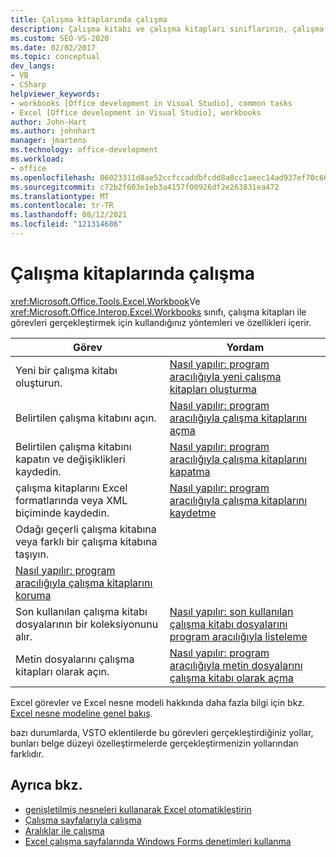 ```yaml
---
title: Çalışma kitaplarında çalışma
description: Çalışma kitabı ve çalışma kitapları sınıflarının, çalışma kitapları ile görevleri gerçekleştirmek için kullandığınız yöntemleri ve özellikleri içerdiğini öğrenin.
ms.custom: SEO-VS-2020
ms.date: 02/02/2017
ms.topic: conceptual
dev_langs:
- VB
- CSharp
helpviewer_keywords:
- workbooks [Office development in Visual Studio], common tasks
- Excel [Office development in Visual Studio], workbooks
author: John-Hart
ms.author: johnhart
manager: jmartens
ms.technology: office-development
ms.workload:
- office
ms.openlocfilehash: 06023311d8ae52ccfccaddbfcdd8a0cc1aeec14ad937ef70c667ae441b05443a
ms.sourcegitcommit: c72b2f603e1eb3a4157f00926df2e263831ea472
ms.translationtype: MT
ms.contentlocale: tr-TR
ms.lasthandoff: 08/12/2021
ms.locfileid: "121314686"
---
```

# <a name="work-with-workbooks"></a>Çalışma kitaplarında çalışma
  <xref:Microsoft.Office.Tools.Excel.Workbook>Ve <xref:Microsoft.Office.Interop.Excel.Workbooks> sınıfı, çalışma kitapları ile görevleri gerçekleştirmek için kullandığınız yöntemleri ve özellikleri içerir.

|Görev|Yordam|
|----------|---------------|
|Yeni bir çalışma kitabı oluşturun.|[Nasıl yapılır: program aracılığıyla yeni çalışma kitapları oluşturma](../vsto/how-to-programmatically-create-new-workbooks.md)|
|Belirtilen çalışma kitabını açın.|[Nasıl yapılır: program aracılığıyla çalışma kitaplarını açma](../vsto/how-to-programmatically-open-workbooks.md)|
|Belirtilen çalışma kitabını kapatın ve değişiklikleri kaydedin.|[Nasıl yapılır: program aracılığıyla çalışma kitaplarını kapatma](../vsto/how-to-programmatically-close-workbooks.md)|
|çalışma kitaplarını Excel formatlarında veya XML biçiminde kaydedin.|[Nasıl yapılır: program aracılığıyla çalışma kitaplarını kaydetme](../vsto/how-to-programmatically-save-workbooks.md)|
|Odağı geçerli çalışma kitabına veya farklı bir çalışma kitabına taşıyın.|
|[Nasıl yapılır: program aracılığıyla çalışma kitaplarını koruma](../vsto/how-to-programmatically-protect-workbooks.md)|
|Son kullanılan çalışma kitabı dosyalarının bir koleksiyonunu alır.|[Nasıl yapılır: son kullanılan çalışma kitabı dosyalarını program aracılığıyla listeleme](../vsto/how-to-programmatically-list-recently-used-workbook-files.md)|
|Metin dosyalarını çalışma kitapları olarak açın.|[Nasıl yapılır: program aracılığıyla metin dosyalarını çalışma kitabı olarak açma](../vsto/how-to-programmatically-open-text-files-as-workbooks.md)|

 Excel görevler ve Excel nesne modeli hakkında daha fazla bilgi için bkz. [Excel nesne modeline genel bakış](../vsto/excel-object-model-overview.md).

 bazı durumlarda, VSTO eklentilerde bu görevleri gerçekleştirdiğiniz yollar, bunları belge düzeyi özelleştirmelerde gerçekleştirmenizin yollarından farklıdır.

## <a name="see-also"></a>Ayrıca bkz.
- [genişletilmiş nesneleri kullanarak Excel otomatikleştirin](../vsto/automating-excel-by-using-extended-objects.md)
- [Çalışma sayfalarıyla çalışma](../vsto/working-with-worksheets.md)
- [Aralıklar ile çalışma](../vsto/working-with-ranges.md)
- [Excel çalışma sayfalarında Windows Forms denetimleri kullanma](../vsto/using-windows-forms-controls-on-excel-worksheets.md)
